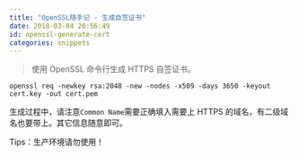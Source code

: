 ```yaml
---
title: "OpenSSL随手记 - 生成自签证书"
date: 2018-03-04 20:56:49
id: openssl-generate-cert
categories: snippets
---
```


> 使用 OpenSSL 命令行生成 HTTPS 自签证书。

```
openssl req -newkey rsa:2048 -new -nodes -x509 -days 3650 -keyout cert.key -out cert.pem
```

生成过程中，请注意`Common Name`需要正确填入需要上 HTTPS 的域名，有二级域名也要带上。其它信息随意即可。

Tips：生产环境请勿使用！